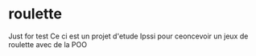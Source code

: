 # roulette
Just for test
Ce ci est un projet d'etude Ipssi pour ceoncevoir un jeux de roulette avec de la POO
